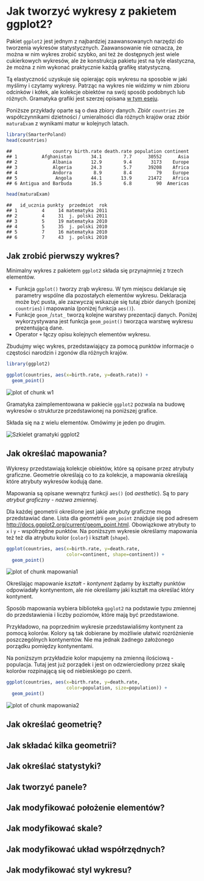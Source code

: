 # Jak tworzyć wykresy z pakietem ggplot2?

Pakiet `ggplot2` jest jednym z najbardziej zaawansowanych narzędzi do tworzenia wykresów statystycznych. Zaawansowanie nie oznacza, że można w nim wykres zrobić szybko, ani też że dostępnych jest wiele cukierkowych wykresów, ale że konstrukcja pakietu jest na tyle elastyczna, że można z nim wykonać praktycznie każdą grafikę statystyczną.

Tą elastyczność uzyskuje się opierając opis wykresu na sposobie w jaki myślimy i czytamy wykresy. Patrząc na wykres nie widzimy w nim zbioru odcinków i kółek, ale kolekcje obiektów na swój sposób podobnych lub różnych. Gramatyka grafiki jest szerzej opisana [w tym eseju](http://biecek.pl/Eseje/indexGramatyka.html).

Poniższe przykłady oparte są o dwa zbiory danych. Zbiór `countries` ze współczynnikami dzietności / umieralności dla różnych krajów oraz zbiór `maturaExam` z wynikami matur w kolejnych latach.


```r
library(SmarterPoland)
head(countries)
```

```
##               country birth.rate death.rate population continent
## 1         Afghanistan       34.1        7.7      30552      Asia
## 2             Albania       12.9        9.4       3173    Europe
## 3             Algeria       24.3        5.7      39208    Africa
## 4             Andorra        8.9        8.4         79    Europe
## 5              Angola       44.1       13.9      21472    Africa
## 6 Antigua and Barbuda       16.5        6.8         90  Americas
```

```r
head(maturaExam)
```

```
##   id_ucznia punkty  przedmiot  rok
## 1         4     14 matematyka 2011
## 2         4     31  j. polski 2011
## 3         5     19 matematyka 2010
## 4         5     35  j. polski 2010
## 5         7     16 matematyka 2010
## 6         7     43  j. polski 2010
```

## Jak zrobić pierwszy wykres?

Minimalny wykres z pakietem `ggplot2` składa się przynajmniej z trzech elementów. 

* Funkcja `ggplot()` tworzy zrąb wykresu. W tym miejscu deklaruje się parametry wspólne dla pozostałych elementów wykresu. Deklaracja może być pusta, ale zazwyczaj wskazuje się tutaj zbiór danych (poniżej `countries`) i mapowania (poniżej funkcja `aes()`).
* Funkcje `geom_`/`stat_` tworzą kolejne warstwy prezentacji danych. Poniżej wykorzystywana jest funkcja `geom_point()` tworząca warstwę wykresu prezentującą dane. 
* Operator `+` łączy opisu kolejnych elementów wykresu.

Zbudujmy więc wykres, przedstawiający za pomocą punktów informacje o częstości narodzin i zgonów dla różnych krajów.


```r
library(ggplot2)

ggplot(countries, aes(x=birth.rate, y=death.rate)) +
  geom_point()
```

![plot of chunk w1](figure/w1-1.png)

Gramatyka zaimplementowana w pakiecie `ggplot2` pozwala na budowę wykresów o strukturze przedstawionej na poniższej grafice. 

Składa się na z wielu elementów.
Omówimy je jeden po drugim.

![Szkielet gramatyki ggplot2](rysunki/ggplot2.png)

## Jak określać mapowania?

Wykresy przedstawiają kolekcje obiektów, które są opisane przez atrybuty graficzne. Geometrie określają co to za kolekcje, a mapowania określają które atrybuty wykresów kodują dane.

Mapowania są opisane wewnątrz funkcji `aes()` (od *aesthetic*). Są to pary *atrybut graficzny* - *nazwa zmiennej*.

Dla każdej geometrii określone jest jakie atrybuty graficzne mogą przedstawiać dane. Lista dla geometrii `geom_point` znajduje się pod adresem http://docs.ggplot2.org/current/geom_point.html. Obowiązkowe atrybuty to `x` i `y` - współrzędne punktów. Na poniższym wykresie określamy mapowania też też dla atrybutu kolor (`color`) i kształt (`shape`). 



```r
ggplot(countries, aes(x=birth.rate, y=death.rate, 
                      color=continent, shape=continent)) +
  geom_point()
```

![plot of chunk mapowania1](figure/mapowania1-1.png)

Określając mapowanie *kształt* - *kontynent* żądamy by kształty punktów odpowiadały kontynentom, ale nie określamy jaki kształt ma określać który kontynent.  

Sposób mapowania wybiera biblioteka `gpglot2` na podstawie typu zmiennej do przedstawienia i liczby poziomów, które mają być przedstawione.

Przykładowo, na poprzednim wykresie przedstawialiśmy kontynent za pomocą kolorów. Kolory są tak dobierane by możliwie ułatwić rozróżnienie poszczególnych kontynentów. Nie ma jednak żadnego założonego porządku pomiędzy kontynentami.

Na poniższym przykładzie kolor mapujemy na zmienną ilościową - populacja. Tutaj jest już porządek i jest on odzwierciedlony przez skalę kolorów rozpinającą się od niebieskiego po czerń.


```r
ggplot(countries, aes(x=birth.rate, y=death.rate, 
                      color=population, size=population)) +
  geom_point()
```

![plot of chunk mapowania2](figure/mapowania2-1.png)

## Jak określać geometrię?


## Jak składać kilka geometrii?


## Jak określać statystyki?


## Jak tworzyć panele?


## Jak modyfikować położenie elementów?


## Jak modyfikować skale?


## Jak modyfikować układ współrzędnych?


## Jak modyfikować styl wykresu?




